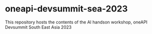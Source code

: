 # oneapi-devsummit-sea-2023
This repository hosts the contents of the AI handson workshop, oneAPI Devsummit South East Asia 2023
